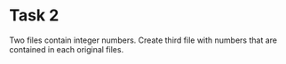 # Task 2

Two files contain integer numbers. Create third file with numbers that are contained in each original files.
